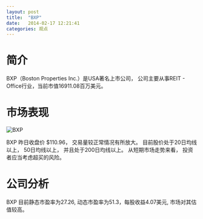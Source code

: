 ```yaml
---
layout: post
title:  "BXP"
date:   2014-02-17 12:21:41
categories: 观点
---
```


# 简介
BXP（Boston Properties Inc.）是USA著名上市公司，
公司主要从事REIT - Office行业，当前市值16911.08百万美元。

# 市场表现

![BXP](http://finviz.com/chart.ashx?t=BXP&ty=c&ta=1&p=d&s=l)

BXP 昨日收盘价 $110.96，
交易量较正常情况有所放大。
目前股价处于20日均线以上，
50日均线以上，
并且处于200日均线以上。
从短期市场走势来看，
投资者应当考虑超买的风险。

# 公司分析
BXP 目前静态市盈率为27.26, 动态市盈率为51.3，每股收益4.07美元,
市场对其估值较高。
